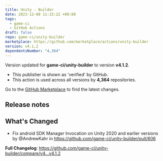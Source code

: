 ```yaml
---
title: Unity - Builder
date: 2023-12-08 11:15:22 +00:00
tags:
  - game-ci
  - GitHub Actions
draft: false
repo: game-ci/unity-builder
marketplace: https://github.com/marketplace/actions/unity-builder
version: v4.1.2
dependentsNumber: "4,364"
---
```



Version updated for **game-ci/unity-builder** to version **v4.1.2**.
- This publisher is shown as 'verified' by GitHub.
- This action is used across all versions by **4,364** repositories.

Go to the [GitHub Marketplace](https://github.com/marketplace/actions/unity-builder) to find the latest changes.

## Release notes

## What's Changed
* Fix android SDK Manager Invocation on Unity 2020 and earlier versions by @AndrewKahr in https://github.com/game-ci/unity-builder/pull/606


**Full Changelog**: https://github.com/game-ci/unity-builder/compare/v4...v4.1.2
